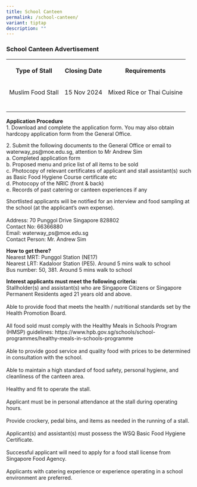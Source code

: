 ```yaml
---
title: School Canteen
permalink: /school-canteen/
variant: tiptap
description: ""
---
```

<h3>School Canteen Advertisement<br></h3>
<table style="minWidth: 75px">
<colgroup>
<col>
<col>
<col>
</colgroup>
<tbody>
<tr>
<th rowspan="1" colspan="1">
<p>Type of Stall</p>
</th>
<th rowspan="1" colspan="1">
<p>Closing Date</p>
</th>
<th rowspan="1" colspan="1">
<p>Requirements</p>
</th>
</tr>
<tr>
<td rowspan="1" colspan="1">
<p>Muslim Food Stall</p>
</td>
<td rowspan="1" colspan="1">
<p>15 Nov 2024</p>
</td>
<td rowspan="1" colspan="1">
<p>Mixed Rice or Thai Cuisine</p>
</td>
</tr>
<tr>
<td rowspan="1" colspan="1">
<p></p>
</td>
<td rowspan="1" colspan="1">
<p></p>
</td>
<td rowspan="1" colspan="1">
<p></p>
</td>
</tr>
</tbody>
</table>
<p><strong>Application Procedure</strong>
<br>1. Download and complete the application form. You may also obtain hardcopy
application form from the General Office.</p>
<p>2. Submit the following documents to the General Office or email to
<a rel="noopener noreferrer nofollow" target="_blank">waterway_ps@moe.edu.sg</a>, attention to Mr Andrew Sim
<br>a. Completed application form
<br>b. Proposed menu and price list of all items to be sold
<br>c. Photocopy of relevant certificates of applicant and stall assistant(s)
such as Basic Food Hygiene Course certificate etc
<br>d. Photocopy of the NRIC (front &amp; back)
<br>e. Records of past catering or canteen experiences if any</p>
<p></p>
<p>Shortlisted applicants will be notified for an interview and food sampling
at the school (at the applicant’s own expense).
<br>
<br>Address: 70 Punggol Drive Singapore 828802
<br>Contact No: 66366880
<br>Email: <a rel="noopener noreferrer nofollow" target="_blank">waterway_ps@moe.edu.sg</a>
<br>Contact Person: Mr. Andrew Sim</p>
<p></p>
<p><strong>How to get there?</strong>
<br>Nearest MRT: Punggol Station (NE17)
<br>Nearest LRT: Kadaloor Station (PE5). Around 5 mins walk to school
<br>Bus number: 50, 381. Around 5 mins walk to school</p>
<p></p>
<p><strong>Interest applicants must meet the following criteria:</strong>
<br>Stallholder(s) and assistant(s) who are Singapore Citizens or Singapore
Permanent Residents aged 21 years old and above.
<br>
<br>Able to provide food that meets the health / nutritional standards set
by the Health Promotion Board.
<br>
<br>All food sold must comply with the Healthy Meals in Schools Program (HMSP)
guidelines: <a rel="noopener noreferrer nofollow" target="_blank">https://www.hpb.gov.sg/schools/school-programmes/healthy-meals-in-schools-programme</a>
<br>
<br>Able to provide good service and quality food with prices to be determined
in consultation with the school.
<br>
<br>Able to maintain a high standard of food safety, personal hygiene, and
cleanliness of the canteen area.
<br>
<br>Healthy and fit to operate the stall.
<br>
<br>Applicant must be in personal attendance at the stall during operating
hours.
<br>
<br>Provide crockery, pedal bins, and items as needed in the running of a
stall.
<br>
<br>Applicant(s) and assistant(s) must possess the WSQ Basic Food Hygiene
Certificate.
<br>
<br>Successful applicant will need to apply for a food stall license from
Singapore Food Agency.
<br>
<br>Applicants with catering experience or experience operating in a school
environment are preferred.</p>
<p></p>
<p></p>
<p></p>